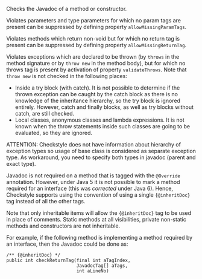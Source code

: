 <div>

Checks the Javadoc of a method or constructor.

</div>

Violates parameters and type parameters for which no param tags are
present can be suppressed by defining property `allowMissingParamTags`.

Violates methods which return non-void but for which no return tag is
present can be suppressed by defining property `allowMissingReturnTag`.

Violates exceptions which are declared to be thrown (by `throws` in the
method signature or by `throw new` in the method body), but for which no
throws tag is present by activation of property `validateThrows`. Note
that `throw new` is not checked in the following places:

- Inside a try block (with catch). It is not possible to determine if
  the thrown exception can be caught by the catch block as there is no
  knowledge of the inheritance hierarchy, so the try block is ignored
  entirely. However, catch and finally blocks, as well as try blocks
  without catch, are still checked.
- Local classes, anonymous classes and lambda expressions. It is not
  known when the throw statements inside such classes are going to be
  evaluated, so they are ignored.

ATTENTION: Checkstyle does not have information about hierarchy of
exception types so usage of base class is considered as separate
exception type. As workaround, you need to specify both types in javadoc
(parent and exact type).

Javadoc is not required on a method that is tagged with the `@Override`
annotation. However, under Java 5 it is not possible to mark a method
required for an interface (this was *corrected* under Java 6). Hence,
Checkstyle supports using the convention of using a single
`{@inheritDoc}` tag instead of all the other tags.

Note that only inheritable items will allow the `{@inheritDoc}` tag to
be used in place of comments. Static methods at all visibilities,
private non-static methods and constructors are not inheritable.

For example, if the following method is implementing a method required
by an interface, then the Javadoc could be done as:

    /** {@inheritDoc} */
    public int checkReturnTag(final int aTagIndex,
                              JavadocTag[] aTags,
                              int aLineNo)
